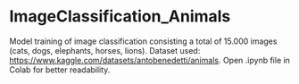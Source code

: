 # ImageClassification_Animals
Model training of image classification consisting a total of 15.000 images (cats, dogs, elephants, horses, lions).
Dataset used: https://www.kaggle.com/datasets/antobenedetti/animals. Open .ipynb file in Colab for better readability.
